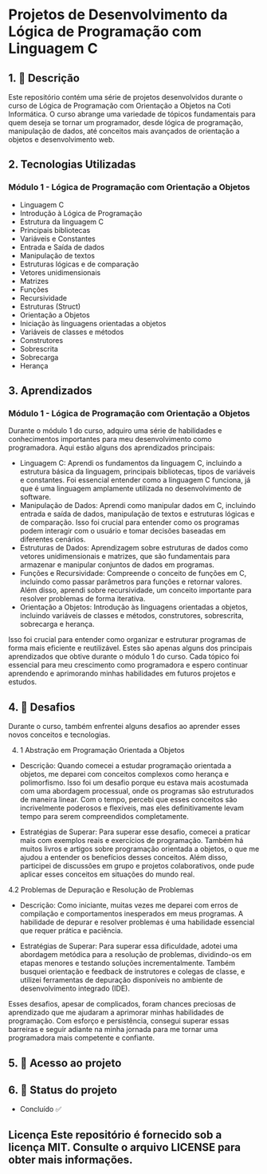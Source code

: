 # Projetos de Desenvolvimento da Lógica de Programação com Linguagem C 

## 1. 📝 Descrição 

Este repositório contém uma série de projetos desenvolvidos durante o curso de Lógica de Programação com Orientação a Objetos na Coti Informática. O curso abrange uma variedade de tópicos fundamentais para quem deseja se tornar um programador, desde lógica de programação, manipulação de dados, até conceitos mais avançados de orientação a objetos e desenvolvimento web. 

## 2. Tecnologias Utilizadas 

### Módulo 1 - Lógica de Programação com Orientação a Objetos

- Linguagem C
- Introdução à Lógica de Programação
- Estrutura da linguagem C
- Principais bibliotecas
- Variáveis ​​e Constantes
- Entrada e Saída de dados
- Manipulação de textos
- Estruturas lógicas e de comparação
- Vetores unidimensionais
- Matrizes
- Funções
- Recursividade
- Estruturas (Struct)
- Orientação a Objetos
- Iniciação às linguagens orientadas a objetos
- Variáveis ​​de classes e métodos
- Construtores
- Sobrescrita
- Sobrecarga
- Herança

## 3. Aprendizados 

### Módulo 1 - Lógica de Programação com Orientação a Objetos 

Durante o módulo 1 do curso, adquiro uma série de habilidades e conhecimentos importantes para meu desenvolvimento como programadora. Aqui estão alguns dos aprendizados principais: 

- Linguagem C: Aprendi os fundamentos da linguagem C, incluindo a estrutura básica da linguagem, principais bibliotecas, tipos de variáveis ​​e constantes. Foi essencial entender como a linguagem C funciona, já que é uma linguagem amplamente utilizada no desenvolvimento de software.
- Manipulação de Dados: Aprendi como manipular dados em C, incluindo entrada e saída de dados, manipulação de textos e estruturas lógicas e de comparação. Isso foi crucial para entender como os programas podem interagir com o usuário e tomar decisões baseadas em diferentes cenários.
- Estruturas de Dados: Aprendizagem sobre estruturas de dados como vetores unidimensionais e matrizes, que são fundamentais para armazenar e manipular conjuntos de dados em programas.
- Funções e Recursividade: Compreende o conceito de funções em C, incluindo como passar parâmetros para funções e retornar valores. Além disso, aprendi sobre recursividade, um conceito importante para resolver problemas de forma iterativa.
- Orientação a Objetos: Introdução às linguagens orientadas a objetos, incluindo variáveis ​​de classes e métodos, construtores, sobrescrita, sobrecarga e herança.

Isso foi crucial para entender como organizar e estruturar programas de forma mais eficiente e reutilizável. Estes são apenas alguns dos principais aprendizados que obtive durante o módulo 1 do curso. Cada tópico foi essencial para meu crescimento como programadora e espero continuar aprendendo e aprimorando minhas habilidades em futuros projetos e estudos.

## 4. 🚧 Desafios 

Durante o curso, também enfrentei alguns desafios ao aprender esses novos conceitos e tecnologias. 

4. 1 Abstração em Programação Orientada a Objetos

- Descrição: Quando comecei a estudar programação orientada a objetos, me deparei com conceitos complexos como herança e polimorfismo. Isso foi um desafio porque eu estava mais acostumada com uma abordagem processual, onde os programas são estruturados de maneira linear. Com o tempo, percebi que esses conceitos são incrivelmente poderosos e flexíveis, mas eles definitivamente levam tempo para serem compreendidos completamente.

- Estratégias de Superar: Para superar esse desafio, comecei a praticar mais com exemplos reais e exercícios de programação. Também há muitos livros e artigos sobre programação orientada a objetos, o que me ajudou a entender os benefícios desses conceitos. Além disso, participei de discussões em grupo e projetos colaborativos, onde pude aplicar esses conceitos em situações do mundo real.

4.2 Problemas de Depuração e Resolução de Problemas 

- Descrição: Como iniciante, muitas vezes me deparei com erros de compilação e comportamentos inesperados em meus programas. A habilidade de depurar e resolver problemas é uma habilidade essencial que requer prática e paciência.

- Estratégias de Superar: Para superar essa dificuldade, adotei uma abordagem metódica para a resolução de problemas, dividindo-os em etapas menores e testando soluções incrementalmente. Também busquei orientação e feedback de instrutores e colegas de classe, e utilizei ferramentas de depuração disponíveis no ambiente de desenvolvimento integrado (IDE).

Esses desafios, apesar de complicados, foram chances preciosas de aprendizado que me ajudaram a aprimorar minhas habilidades de programação. Com esforço e persistência, consegui superar essas barreiras e seguir adiante na minha jornada para me tornar uma programadora mais competente e confiante.

## 5. 📁 Acesso ao projeto 

## 6. 🎯 Status do projeto 

- Concluído ✅ 

## Licença Este repositório é fornecido sob a licença MIT. Consulte o arquivo LICENSE para obter mais informações.
